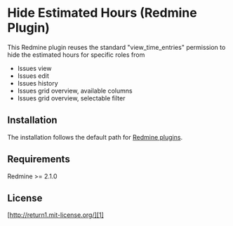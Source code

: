 Hide Estimated Hours (Redmine Plugin)
=====================================

This Redmine plugin reuses the standard "view_time_entries" permission to hide the estimated hours for specific roles from

* Issues view
* Issues edit
* Issues history
* Issues grid overview, available columns
* Issues grid overview, selectable filter


Installation
------------

The installation follows the default path for [Redmine plugins][0].


Requirements
------------

Redmine >= 2.1.0


License
-------

[http://return1.mit-license.org/][1]

[0]: http://www.redmine.org/projects/redmine/wiki/Plugins "Redmine Plugins"
[1]: http://return1.mit-license.org/ "mit"
